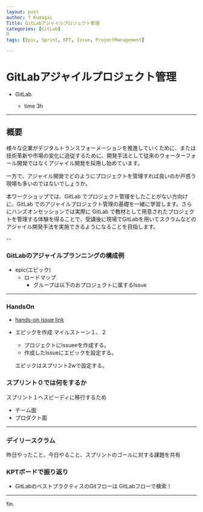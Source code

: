 ```yaml
---
layout: post
author: T Kumagai
Title: GitLabアジャイルプロジェクト管理
categories: [GitLab]
Π
tags: [Epic, Sprint, KPT, Issue, ProjectManagement]

---
```


# GitLabアジャイルプロジェクト管理

- GitLab

  - time 3h

---
## 概要

様々な企業がデジタルトランスフォーメーションを推進していくために、または技術革新や市場の変化に追従するために、開発手法として従来のウォーターフォール開発ではなくアジャイル開発を採用し始めています。

一方で、アジャイル開発でどのようにプロジェクトを管理すれば良いのか戸惑う現場も多いのではないでしょうか。

本ワークショップでは、GitLab でプロジェクト管理をしたことがない方向けに、GitLab でのアジャイルプロジェクト管理の基礎を一緒に学習します。さらにハンズオンセッションでは実際に GitLab で教材として用意されたプロジェクトを管理する体験を得ることで、受講後に現場でGitLabを用いてスクラムなどのアジャイル開発手法を実施できるようになることを目指します。

--

### GitLabのアジャイルプランニングの構成例

* epic(エピック)
  * ロードマップ
    * グループは以下のおプロジェクトに属するIssue
  

---
### HandsOn

* [hands-on issue link](https://workshop.gitlabtraining.cloud/agile-project-management-workshop/2022-03-17)

* エピックを作成 マイルストーン１、２
  * プロジェクトにIssueeを作成する。
  * 作成したIssueにエピックを設定する。
  
  エピックはスプリント2wで設定する。

### スプリント０では何をするか

スプリント１へスピーディに移行するため

* チーム面
* プロダクト面
---
### デイリースクラム

昨日やったこと、今日やること、スプリントのゴールに対する課題を共有



### KPTボードで振り返り


* GitLabのベストプラクティスのGitフローは GitLabフローで検索！

---

fin.
